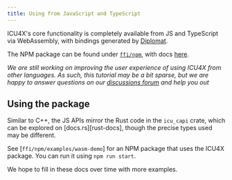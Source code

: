 ```yaml
---
title: Using from JavaScript and TypeScript
---
```


ICU4X's core functionality is completely available from JS and TypeScript via WebAssembly, with bindings generated by [Diplomat].

The NPM package can be found under [`ffi/npm`], with docs [here](https://unicode-org.github.io/icu4x/tsdoc/).

_We are still working on improving the user experience of using ICU4X from other languages. As such, this tutorial may be a bit sparse, but we are happy to answer questions on our [discussions forum] and help you out_

## Using the package

Similar to C++, the JS APIs mirror the Rust code in the `icu_capi` crate, which can be explored on [docs.rs][rust-docs], though the precise types used may be different.

See [`ffi/npm/examples/wasm-demo`] for an NPM package that uses the ICU4X package. You can run it using `npm run start`.

We hope to fill in these docs over time with more examples.

 [discussions forum]: https://github.com/unicode-org/icu4x/discussions
 [Diplomat]: https://github.com/rust-diplomat/diplomat
 [`ffi/npm`]: https://github.com/unicode-org/icu4x/tree/main/ffi/npm
 [`ffi/npm/wasm-demo`]: https://github.com/unicode-org/icu4x/tree/main/ffi/npm/wasm-demo